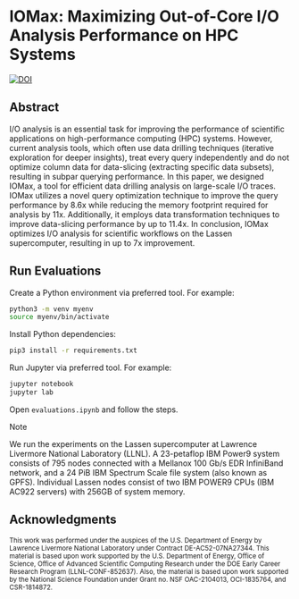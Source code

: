 # IOMax: Maximizing Out-of-Core I/O Analysis Performance on HPC Systems

[![DOI](https://zenodo.org/badge/DOI/10.5281/zenodo.8393987.svg)](https://doi.org/10.5281/zenodo.8393987)

## Abstract

I/O analysis is an essential task for improving the performance of scientific applications on high-performance computing (HPC) systems. However, current analysis tools, which often use data drilling techniques (iterative exploration for deeper insights), treat every query independently and do not optimize column data for data-slicing (extracting specific data subsets), resulting in subpar querying performance. In this paper, we designed IOMax, a tool for efficient data drilling analysis on large-scale I/O traces. IOMax utilizes a novel query optimization technique to improve the query performance by 8.6x while reducing the memory footprint required for analysis by 11x. Additionally, it employs data transformation techniques to improve data-slicing performance by up to 11.4x. In conclusion, IOMax optimizes I/O analysis for scientific workflows on the Lassen supercomputer, resulting in up to 7x improvement.

## Run Evaluations

Create a Python environment via preferred tool. For example:

```bash
python3 -m venv myenv
source myenv/bin/activate
```

Install Python dependencies:

```bash
pip3 install -r requirements.txt
```

Run Jupyter via preferred tool. For example:

```bash
jupyter notebook 
jupyter lab
```

Open `evaluations.ipynb` and follow the steps.

> [!NOTE]
> We run the experiments on the Lassen supercomputer at Lawrence Livermore National Laboratory (LLNL). A 23-petaflop IBM Power9 system consists of 795 nodes connected with a Mellanox 100 Gb/s EDR InfiniBand network, and a 24 PiB IBM Spectrum Scale file system (also known as GPFS). Individual Lassen nodes consist of two IBM POWER9 CPUs (IBM AC922 servers) with 256GB of system memory.

## Acknowledgments

<small>This work was performed under the auspices of the U.S. Department of Energy by Lawrence Livermore National Laboratory under Contract DE-AC52-07NA27344. This material is based upon work supported by the U.S. Department of Energy, Office of Science, Office of Advanced Scientific Computing Research under the DOE Early Career Research Program (LLNL-CONF-852637). Also, the material is based upon work supported by the National Science Foundation under Grant no. NSF OAC-2104013,  OCI-1835764, and CSR-1814872.</small>